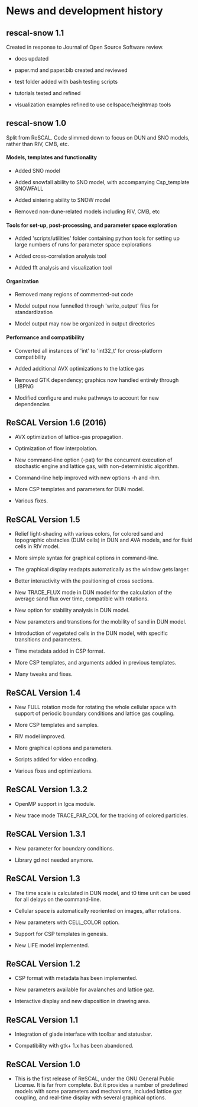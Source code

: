 # News and development history

## rescal-snow 1.1

Created in response to Journal of Open Source Software review.

 - docs updated
 
 - paper.md and paper.bib created and reviewed
 
 - test folder added with bash testing scripts
 
 - tutorials tested and refined
 
 - visualization examples refined to use cellspace/heightmap tools
 

## rescal-snow 1.0

Split from ReSCAL. Code slimmed down to focus on DUN and SNO models, rather than RIV, CMB, etc.

#### Models, templates and functionality

- Added SNO model

- Added snowfall ability to SNO model, with accompanying Csp_template SNOWFALL

- Added sintering ability to SNOW model

- Removed non-dune-related models including RIV, CMB, etc

#### Tools for set-up, post-processing, and parameter space exploration

- Added 'scripts/utilities' folder containing python tools for setting up large numbers of runs for parameter space explorations

- Added cross-correlation analysis tool

- Added fft analysis and visualization tool

#### Organization

- Removed many regions of commented-out code

- Model output now funnelled through 'write_output' files for standardization

- Model output may now be organized in output directories

#### Performance and compatibility

- Converted all instances of 'int' to 'int32_t' for cross-platform compatibility

- Added additional AVX optimizations to the lattice gas

- Removed GTK dependency; graphics now handled entirely through LIBPNG

- Modified configure and make pathways to account for new dependencies

## ReSCAL Version 1.6 (2016)

- AVX optimization of lattice-gas propagation.

- Optimization of flow interpolation.

- New command-line option (-pat) for the concurrent execution of stochastic engine 
and lattice gas, with non-deterministic algorithm.

- Command-line help improved with new options -h and -hm.

- More CSP templates and parameters for DUN model.

- Various fixes.

## ReSCAL Version 1.5
- Relief light-shading with various colors, for colored sand and topographic 
obstacles (DUM cells) in DUN and AVA models, and for fluid cells in RIV model.

- More simple syntax for graphical options in command-line.

- The graphical display readapts automatically as the window gets larger.

- Better interactivity with the positioning of cross sections.

- New TRACE_FLUX mode in DUN model for the calculation of the average sand flux
over time, compatible with rotations.

- New option for stability analysis in DUN model.

- New parameters and transtions for the mobility of sand in DUN model.

- Introduction of vegetated cells in the DUN model, with specific transitions
and parameters.

- Time metadata added in CSP format.

- More CSP templates, and arguments added in previous templates.

- Many tweaks and fixes.

## ReSCAL Version 1.4

- New FULL rotation mode for rotating the whole cellular space with support of
periodic boundary conditions and lattice gas coupling.

- More CSP templates and samples.

- RIV model improved.

- More graphical options and parameters.

- Scripts added for video encoding.

- Various fixes and optimizations.

## ReSCAL Version 1.3.2

- OpenMP support in lgca module.

- New trace mode TRACE_PAR_COL for the tracking of colored particles.

## ReSCAL Version 1.3.1

- New parameter for boundary conditions.

- Library gd not needed anymore.

## ReSCAL Version 1.3

- The time scale is calculated in DUN model, and t0 time unit can be used for all delays on the command-line.

- Cellular space is automatically reoriented on images, after rotations.

- New parameters with CELL_COLOR option.

- Support for CSP templates in genesis.

- New LIFE model implemented.

## ReSCAL Version 1.2

- CSP format with metadata has been implemented.

- New parameters available for avalanches and lattice gaz.

- Interactive display and new disposition in drawing area.

## ReSCAL Version 1.1

- Integration of glade interface with toolbar and statusbar.

- Compatibility with gtk+ 1.x has been abandoned.

## ReSCAL Version 1.0

- This is the first release of ReSCAL, under the GNU General Public License.  It is far from complete. But it provides a number of predefined models with some parameters and mechanisms, included lattice gaz coupling, and real-time display with several graphical options.
